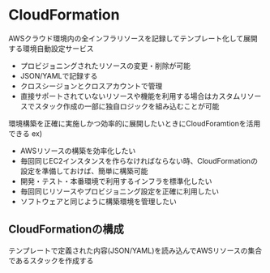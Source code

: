 # CloudFormation
AWSクラウド環境内の全インフラリソースを記録してテンプレート化して展開する環境自動設定サービス

- プロビジョニングされたリソースの変更・削除が可能
- JSON/YAMLで記録する
- クロスシージョンとクロスアカウントで管理
- 直接サポートされていないリソースや機能を利用する場合はカスタムリソースでスタック作成の一部に独自ロジックを組み込むことが可能

環境構築を正確に実施しかつ効率的に展開したいときにCloudForamtionを活用できる
ex)
- AWSリソースの構築を効率化したい
 - 毎回同じEC2インスタンスを作らなければならない時、CloudFormationの設定を準備しておけば、簡単に構築可能
- 開発・テスト・本番環境で利用するインフラを標準化したい
- 毎回同じリソースやプロビジョニング設定を正確に利用したい
- ソフトウェアと同じように構築環境を管理したい

## CloudFormationの構成
テンプレートで定義された内容(JSON/YAML)を読み込んでAWSリソースの集合であるスタックを作成する